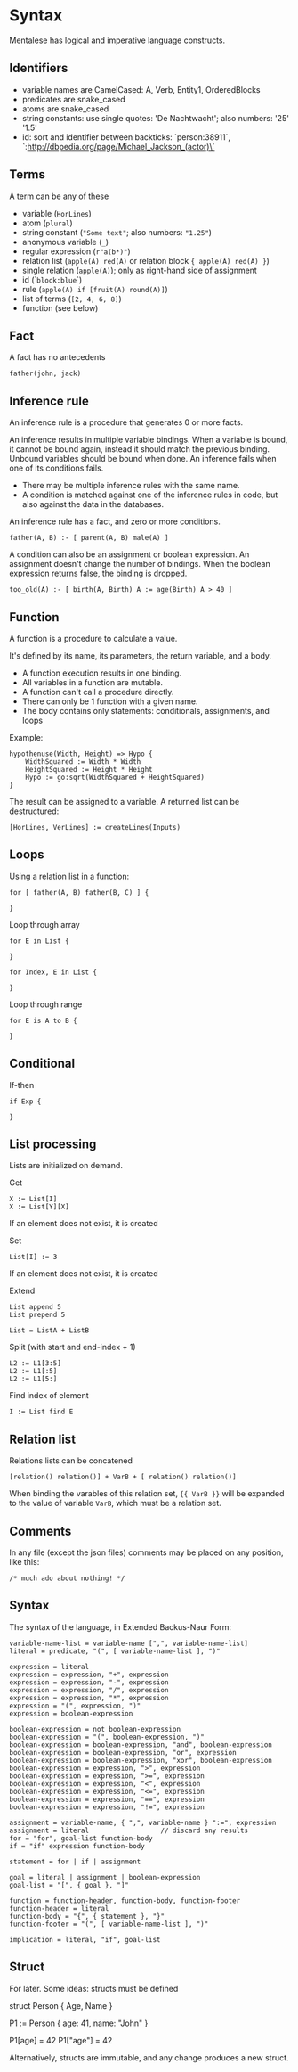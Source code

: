 # Syntax

Mentalese has logical and imperative language constructs.

## Identifiers

* variable names are CamelCased: A, Verb, Entity1, OrderedBlocks
* predicates are snake_cased
* atoms are snake_cased
* string constants: use single quotes: 'De Nachtwacht'; also numbers: '25' '1.5'
* id: sort and identifier between backticks: \`person:38911\`, \`:http://dbpedia.org/page/Michael_Jackson_(actor)\`

 ## Terms

 A term can be any of these

* variable (`HorLines`)
* atom (`plural`)
* string constant (`"Some text"`; also numbers: `"1.25"`)
* anonymous variable (`_`)
* regular expression (`r"a(b*)"`)
* relation list (`apple(A) red(A)` or relation block `{ apple(A) red(A) }`)
* single relation (`apple(A)`); only as right-hand side of assignment
* id (&#96;`block:blue`&#96;)
* rule (`apple(A) if [fruit(A) round(A)]`)
* list of terms (`[2, 4, 6, 8]`)
* function (see below)

## Fact

A fact has no antecedents

    father(john, jack)

## Inference rule

An inference rule is a procedure that generates 0 or more facts.

An inference results in multiple variable bindings. When a variable is bound, it cannot be bound again, instead it should match the previous binding. Unbound variables should be bound when done. An inference fails when one of its conditions fails.

* There may be multiple inference rules with the same name.
* A condition is matched against one of the inference rules in code, but also against the data in the databases.

An inference rule has a fact, and zero or more conditions.

    father(A, B) :- [ parent(A, B) male(A) ]

A condition can also be an assignment or boolean expression. An assignment doesn't change the number of bindings. When the boolean expression returns false, the binding is dropped.

    too_old(A) :- [ birth(A, Birth) A := age(Birth) A > 40 ]

## Function

A function is a procedure to calculate a value.

It's defined by its name, its parameters, the return variable, and a body.

* A function execution results in one binding.
* All variables in a function are mutable.
* A function can't call a procedure directly.
* There can only be 1 function with a given name.
* The body contains only statements: conditionals, assignments, and loops

Example:

    hypothenuse(Width, Height) => Hypo {
        WidthSquared := Width * Width
        HeightSquared := Height * Height
        Hypo := go:sqrt(WidthSquared + HeightSquared)
    }

The result can be assigned to a variable. A returned list can be destructured:

    [HorLines, VerLines] := createLines(Inputs)

## Loops

Using a relation list in a function:

    for [ father(A, B) father(B, C) ] {

    }

Loop through array

    for E in List {

    }

    for Index, E in List {

    }

Loop through range

    for E is A to B {

    }

## Conditional

If-then

    if Exp {

    }

## List processing

Lists are initialized on demand.

Get

    X := List[I]
    X := List[Y][X]

If an element does not exist, it is created

Set

    List[I] := 3

If an element does not exist, it is created

Extend

    List append 5
    List prepend 5

    List = ListA + ListB

Split (with start and end-index + 1)

    L2 := L1[3:5]
    L2 := L1[:5]
    L2 := L1[5:]

Find index of element

    I := List find E

## Relation list

Relations lists can be concatened

    [relation() relation()] + VarB + [ relation() relation()]

When binding the varables of this relation set, `{{ VarB }}` will be expanded to the value of variable `VarB`, which must be a relation set.

## Comments

 In any file (except the json files) comments may be placed on any position, like this:

    /* much ado about nothing! */

## Syntax

The syntax of the language, in Extended Backus-Naur Form:

    variable-name-list = variable-name [",", variable-name-list]
    literal = predicate, "(", [ variable-name-list ], ")"

    expression = literal
    expression = expression, "+", expression
    expression = expression, "-", expression
    expression = expression, "/", expression
    expression = expression, "*", expression
    expression = "(", expression, ")"
    expression = boolean-expression

    boolean-expression = not boolean-expression
    boolean-expression = "(", boolean-expression, ")"
    boolean-expression = boolean-expression, "and", boolean-expression
    boolean-expression = boolean-expression, "or", expression
    boolean-expression = boolean-expression, "xor", boolean-expression
    boolean-expression = expression, ">", expression
    boolean-expression = expression, ">=", expression
    boolean-expression = expression, "<", expression
    boolean-expression = expression, "<=", expression
    boolean-expression = expression, "==", expression
    boolean-expression = expression, "!=", expression

    assignment = variable-name, { ",", variable-name } ":=", expression
    assignment = literal                  // discard any results
    for = "for", goal-list function-body
    if = "if" expression function-body

    statement = for | if | assignment

    goal = literal | assignment | boolean-expression
    goal-list = "[", { goal }, "]"

    function = function-header, function-body, function-footer
    function-header = literal
    function-body = "{", { statement }, "}"
    function-footer = "(", [ variable-name-list ], ")"

    implication = literal, "if", goal-list

## Struct

For later. Some ideas: structs must be defined

struct Person {
    Age,
    Name
}

P1 := Person {
    age: 41,
    name: "John"
}

P1[age] = 42
P1["age"] = 42

Alternatively, structs are immutable, and any change produces a new struct.

